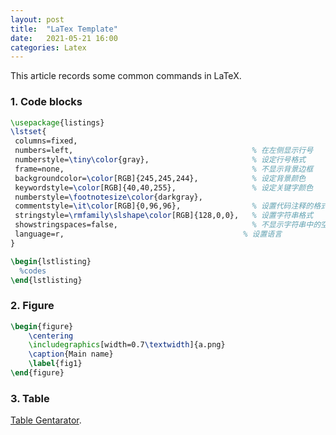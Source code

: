 ```yaml
---
layout: post
title:  "LaTex Template"
date:   2021-05-21 16:00 
categories: Latex
---
```


This article records some common commands in LaTeX.

### 1. Code blocks

```latex
\usepackage{listings}
\lstset{
 columns=fixed,       
 numbers=left,                                        % 在左侧显示行号
 numberstyle=\tiny\color{gray},                       % 设定行号格式
 frame=none,                                          % 不显示背景边框
 backgroundcolor=\color[RGB]{245,245,244},            % 设定背景颜色
 keywordstyle=\color[RGB]{40,40,255},                 % 设定关键字颜色
 numberstyle=\footnotesize\color{darkgray},           
 commentstyle=\it\color[RGB]{0,96,96},                % 设置代码注释的格式
 stringstyle=\rmfamily\slshape\color[RGB]{128,0,0},   % 设置字符串格式
 showstringspaces=false,                              % 不显示字符串中的空格
 language=r,                                        % 设置语言
}
```

```latex
\begin{lstlisting}
  %codes
\end{lstlisting}
```

### 2. Figure

```latex
\begin{figure}
    \centering 
    \includegraphics[width=0.7\textwidth]{a.png} 
    \caption{Main name}
    \label{fig1} 
\end{figure}
```

### 3. Table

[Table Gentarator](https://www.tablesgenerator.com/latex_tables).

